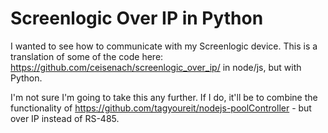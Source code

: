 # Screenlogic Over IP in Python


I wanted to see how to communicate with my Screenlogic device. This is a translation of some of the code
here: https://github.com/ceisenach/screenlogic_over_ip/ in node/js, but with Python.

I'm not sure I'm going to take this any further. If I do, it'll be to combine the functionality of 
https://github.com/tagyoureit/nodejs-poolController - but over IP instead of RS-485.
